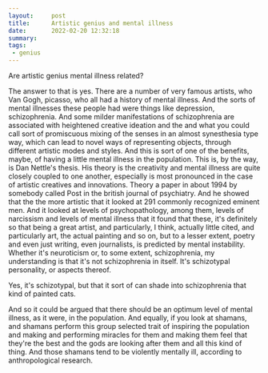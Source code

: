 ```yaml
---
layout:     post
title:      Artistic genius and mental illness
date:       2022-02-20 12:32:18
summary:    
tags:
 - genius
---
```


Are artistic genius mental illness related?

The answer to that is yes. There are a number of very famous artists, who Van Gogh, picasso, who all had a history of mental illness. And the sorts of mental illnesses these people had were things like depression, schizophrenia. And some milder manifestations of schizophrenia are associated with heightened creative ideation and the and what you could call sort of promiscuous mixing of the senses in an almost synesthesia type way, which can lead to novel ways of representing objects, through different artistic modes and styles. And this is sort of one of the benefits, maybe, of having a little mental illness in the population. This is, by the way, is Dan Nettle's thesis. His theory is the creativity and mental illness are quite closely coupled to one another, especially is most pronounced in the case of artistic creatives and innovations. Theory a paper in about 1994 by somebody called Post in the british journal of psychiatry. And he showed that the the more artistic that it looked at 291 commonly recognized eminent men. And it looked at levels of psychopathology, among them, levels of narcissism and levels of mental illness that it found that these, it's definitely so that being a great artist, and particularly, I think, actually little cited, and particularly art, the actual painting and so on, but to a lesser extent, poetry and even just writing, even journalists, is predicted by mental instability. Whether it's neuroticism or, to some extent, schizophrenia, my understanding is that it's not schizophrenia in itself. It's schizotypal personality, or aspects thereof.

Yes, it's schizotypal, but that it sort of can shade into schizophrenia that kind of painted cats.

And so it could be argued that there should be an optimum level of mental illness, as it were, in the population. And equally, if you look at shamans, and shamans perform this group selected trait of inspiring the population and making and performing miracles for them and making them feel that they're the best and the gods are looking after them and all this kind of thing. And those shamans tend to be violently mentally ill, according to anthropological research.